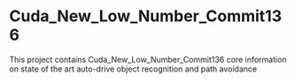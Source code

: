 # Cuda_New_Low_Number_Commit136
This project contains Cuda_New_Low_Number_Commit136 core information on state of the art auto-drive object recognition and path avoidance
